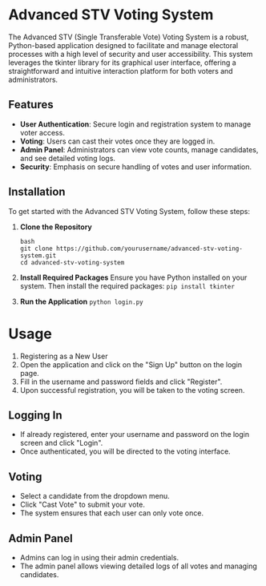 # Advanced STV Voting System

The Advanced STV (Single Transferable Vote) Voting System is a robust, Python-based application designed to facilitate and manage electoral processes with a high level of security and user accessibility. This system leverages the tkinter library for its graphical user interface, offering a straightforward and intuitive interaction platform for both voters and administrators.

## Features

- **User Authentication**: Secure login and registration system to manage voter access.
- **Voting**: Users can cast their votes once they are logged in.
- **Admin Panel**: Administrators can view vote counts, manage candidates, and see detailed voting logs.
- **Security**: Emphasis on secure handling of votes and user information.

## Installation

To get started with the Advanced STV Voting System, follow these steps:

1. **Clone the Repository**
   ```
   bash
   git clone https://github.com/yourusername/advanced-stv-voting-system.git
   cd advanced-stv-voting-system
   ```
2. **Install Required Packages**
    Ensure you have Python installed on your system. Then install the required packages:
    ``` pip install tkinter ```

3. **Run the Application**
   ``` python login.py ```

# Usage
1. Registering as a New User
2. Open the application and click on the "Sign Up" button on the login page.
3. Fill in the username and password fields and click "Register".
4. Upon successful registration, you will be taken to the voting screen.
## Logging In
* If already registered, enter your username and password on the login screen and click "Login".
* Once authenticated, you will be directed to the voting interface.
## Voting
* Select a candidate from the dropdown menu.
* Click "Cast Vote" to submit your vote.
* The system ensures that each user can only vote once.
## Admin Panel
* Admins can log in using their admin credentials.
* The admin panel allows viewing detailed logs of all votes and managing candidates.
   
